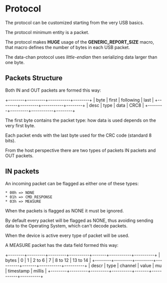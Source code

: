 # Protocol

The protocol can be customized starting from the very USB basics.

The protocol minimum entity is a packet.

The protocol makes __HUGE__ usage of the __GENERIC_REPORT_SIZE__ macro,
that macro defines the number of bytes in each USB packet.

The data-chan protocol uses *little-endian* then serializing data larger than one byte.


## Packets Structure

Both IN and OUT packets are formed this way:

+--------+---------+-----------+--------+
|  byte  |  first  | following |  last  |
+--------+---------+-----------+--------+
| desc   |   type  |    data   |  CRC8  |
+--------+---------+-----------+--------+

The first byte contains the packet type: how data is used depends on the very first byte.

Each packet ends with the last byte used for the CRC code (standard 8 bits).

From the host perspective there are two types of packets IN packets and OUT packets.


## IN packets

An incoming packet can be flagged as either one of these types:
    
    * 00h => NONE
	* 01h => CMD_RESPONSE
	* 03h => MEASURE
	
When the packets is flagged as NONE it must be ignored.

By default every packet will be flagged as NONE, thus avoiding sending data to the Operating System,
which can't decode packets.

When the device is active every type of packet will be used.

A MEASURE packet has the data field formed this way:

+--------+---------+---------+----------+-------+-----------+----------+
| bytes  |    0    |    1    |  2 to 6  |   7   |  8 to 12  | 13 to 14 |
+--------+---------+---------+----------+-------+-----------+----------+
| descr  |   type  | channel |  value   |   mu  | timestamp |   millis |
+--------+---------+---------+----------+-------+-----------+----------+

